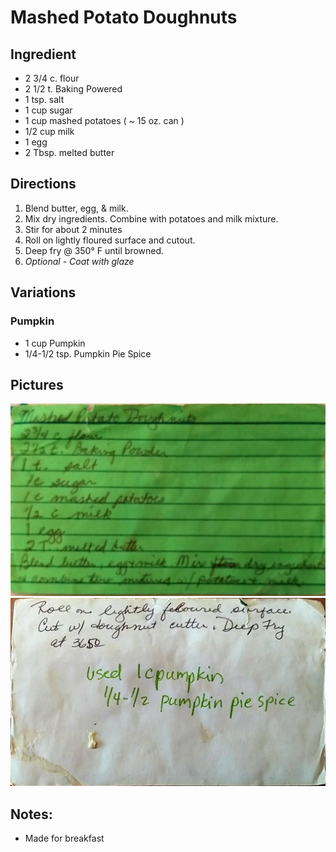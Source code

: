 Mashed Potato Doughnuts
========================================================

Ingredient
----------------------------------------------------------
* 2 3/4 c. flour
* 2 1/2 t. Baking Powered
* 1 tsp. salt
* 1 cup sugar
* 1 cup mashed potatoes ( ~ 15 oz. can )
* 1/2 cup milk
* 1 egg
* 2 Tbsp. melted butter

Directions
------------------------------------
1. Blend butter, egg, & milk.
2. Mix dry ingredients. Combine with potatoes and milk mixture.
3. Stir for about 2 minutes
4. Roll on lightly floured surface and cutout.
5. Deep fry @ 350° F until browned.
6. *Optional - Coat with glaze*

Variations
---------------------------------
### Pumpkin
* 1 cup Pumpkin
* 1/4-1/2 tsp. Pumpkin Pie Spice

Pictures
-------------------------------------------------
![Original Recipe Part 1](./imgs/MashedPotato-1.jpg "Original Recipe Part 1")
![Original Recipe Part 2](./imgs/MashedPotato-2.jpg "Original Recipe Part 2")

Notes:
--------------------------------
* Made for breakfast
